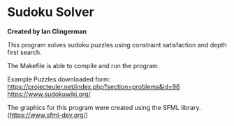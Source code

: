 # Sudoku Solver 
**Created by Ian Clingerman**

This program solves sudoku puzzles using constraint satisfaction and depth first search.

The Makefile is able to compile and run the program.

Example Puzzles downloaded form:  
    https://projecteuler.net/index.php?section=problems&id=96  
    https://www.sudokuwiki.org/


The graphics for this program were created using the SFML library. (https://www.sfml-dev.org/)
